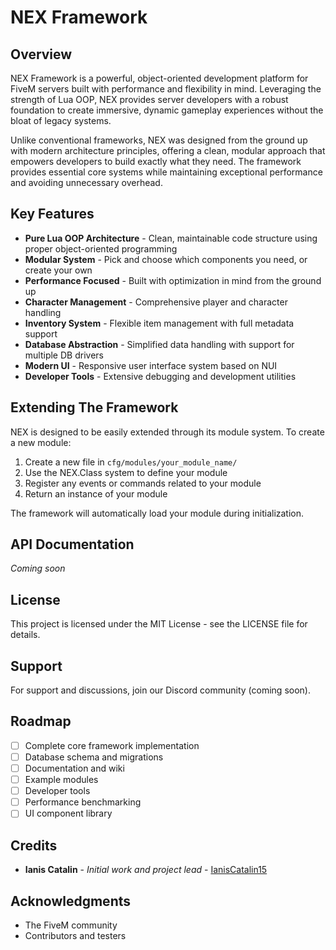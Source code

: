 # NEX Framework
## Overview

NEX Framework is a powerful, object-oriented development platform for FiveM servers built with performance and flexibility in mind. Leveraging the strength of Lua OOP, NEX provides server developers with a robust foundation to create immersive, dynamic gameplay experiences without the bloat of legacy systems.

Unlike conventional frameworks, NEX was designed from the ground up with modern architecture principles, offering a clean, modular approach that empowers developers to build exactly what they need. The framework provides essential core systems while maintaining exceptional performance and avoiding unnecessary overhead.

## Key Features

- **Pure Lua OOP Architecture** - Clean, maintainable code structure using proper object-oriented programming
- **Modular System** - Pick and choose which components you need, or create your own
- **Performance Focused** - Built with optimization in mind from the ground up
- **Character Management** - Comprehensive player and character handling
- **Inventory System** - Flexible item management with full metadata support
- **Database Abstraction** - Simplified data handling with support for multiple DB drivers
- **Modern UI** - Responsive user interface system based on NUI
- **Developer Tools** - Extensive debugging and development utilities

## Extending The Framework

NEX is designed to be easily extended through its module system. To create a new module:

1. Create a new file in `cfg/modules/your_module_name/`
2. Use the NEX.Class system to define your module
3. Register any events or commands related to your module
4. Return an instance of your module

The framework will automatically load your module during initialization.

## API Documentation

*Coming soon*

## License

This project is licensed under the MIT License - see the LICENSE file for details.

## Support

For support and discussions, join our Discord community (coming soon).

## Roadmap

- [ ] Complete core framework implementation
- [ ] Database schema and migrations
- [ ] Documentation and wiki
- [ ] Example modules
- [ ] Developer tools
- [ ] Performance benchmarking
- [ ] UI component library

## Credits

- **Ianis Catalin** - *Initial work and project lead* - [IanisCatalin15](https://github.com/IanisCatalin15)

## Acknowledgments

- The FiveM community
- Contributors and testers
